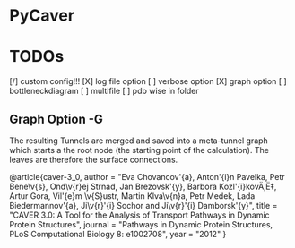 # PyCaver


# TODOs
[/] custom config!!!
[X] log file option
[ ] verbose option
[X] graph option
[ ] bottleneckdiagram
[ ] multifile
[ ] pdb wise in folder

## Graph Option -G
The resulting Tunnels are merged and saved into a meta-tunnel graph which starts a the root node (the starting point of the calculation). The leaves are therefore the surface connections.


@article{caver-3_0,
    author = "Eva Chovancov\'{a}, Anton\'{i}n Pavelka, Petr Bene\v{s},  Ond\v{r}ej Strnad, Jan Brezovsk\'{y}, Barbora Kozl\'{i}kovÄ‚Ë‡, Artur Gora, Vil\'{e}m \v{S}ustr, Martin Klva\v{n}a, Petr Medek, Lada Biedermannov\'{a}, Ji\v{r}\'{i} Sochor and Ji\v{r}\'{i} Damborsk\'{y}",
    title = "CAVER 3.0: A Tool for the Analysis of Transport Pathways in Dynamic Protein Structures",
    journal = "Pathways in Dynamic Protein Structures, PLoS Computational Biology 8: e1002708",
    year = "2012"
}

